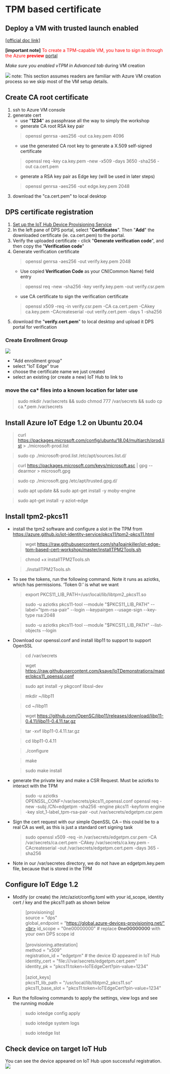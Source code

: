 # TPM based certificate
## Deploy a VM with trusted launch enabled
[[official doc link]](https://docs.microsoft.com/en-us/azure/virtual-machines/trusted-launch-portal)

**[important note]** <span style="color:red">To create a TPM-capable VM, you have to sign in through the Azure **preview** [portal](https://aka.ms/TL_preview)</span>

*Make sure you enabled vTPM in Advanced tab* during VM creation

![](https://i.imgur.com/NY6oxzC.png)
note: This section assumes readers are familiar with Azure VM creation process so we skip most of the VM setup details.

## Create CA root certificate
1. ssh to Azure VM console
1. generate cert
    * use "**1234**" as passphrase all the way to simply the workshop
    * generate CA root RSA key pair
    > openssl genrsa -aes256 -out ca.key.pem 4096
    * use the generated CA root key to generate a X.509 self-signed certificate
    > openssl req -key ca.key.pem -new -x509 -days 3650 -sha256 -out ca.cert.pem
    * generate a RSA key pair as Edge key (will be used in later steps)
    > openssl genrsa -aes256 -out edge.key.pem 2048
1. download the "ca.cert.pem" to local desktop

## DPS certificate registration
1. [Set up the IoT Hub Device Provisioning Service](https://docs.microsoft.com/en-us/azure/iot-dps/quick-setup-auto-provision)
2. In the left pane of DPS portal, select "**Certificates**". Then "**Add**" the downloaded certificate (ie. ca.cert.pem) to the portal.
1. Verify the uploaded certificate - click "**Generate verification code**", and then copy the "**Verification code**"
1. Generate verification certificate
    > openssl genrsa -aes256 -out verify.key.pem 2048
    * Use copied **Verification Code** as your CN(Common Name) field entry
    > openssl req -new -sha256 -key verify.key.pem -out verify.csr.pem
    * use CA certificate to sign the verification certificate
    > openssl x509 -req -in verify.csr.pem -CA ca.cert.pem -CAkey ca.key.pem -CAcreateserial -out verify.cert.pem -days 1 -sha256
1. download the "**verify.cert.pem**" to local desktop and upload it DPS portal for verification

### Create Enrollment Group
![](https://i.imgur.com/a1FxWBV.png)
- "Add enrollment group"
- select "IoT Edge" true
- choose the certificate name we just created
- select an existing (or create a new) IoT Hub to link to

### move the ca* files into a known location for later use
> sudo mkdir /var/secrets && sudo chmod 777 /var/secrets && sudo cp ca.*.pem /var/secrets

## Install Azure IoT Edge 1.2 on Ubuntu 20.04
> curl https://packages.microsoft.com/config/ubuntu/18.04/multiarch/prod.list > ./microsoft-prod.list

> sudo cp ./microsoft-prod.list /etc/apt/sources.list.d/

> curl https://packages.microsoft.com/keys/microsoft.asc | gpg --dearmor > microsoft.gpg

> sudo cp ./microsoft.gpg /etc/apt/trusted.gpg.d/

> sudo apt update && sudo apt-get install -y moby-engine

> sudo apt-get install -y aziot-edge

## Install tpm2-pkcs11
- install the tpm2 software and configure a slot in the TPM from https://azure.github.io/iot-identity-service/pkcs11/tpm2-pkcs11.html
    > wget https://raw.githubusercontent.com/sha1painkiller/iot-edge-tpm-based-cert-workshop/master/installTPM2Tools.sh

    > chmod +x installTPM2Tools.sh 

    > ./installTPM2Tools.sh

- To see the tokens, run the following command.  Note it runs as aziotks, which has permissions.  ‘Token 0:’ is what we want
    > export PKCS11_LIB_PATH=/usr/local/lib/libtpm2_pkcs11.so

    > sudo -u aziotks pkcs11-tool --module "\$PKCS11_LIB_PATH" --label="tpm-rsa-pair" --login --keypairgen --usage-sign --key-type rsa:2048

    > sudo -u aziotks pkcs11-tool --module "\$PKCS11_LIB_PATH" --list-objects --login

- Download our openssl.conf and install libp11 to support to support OpenSSL 
    > cd /var/secrets

    > wget https://raw.githubusercontent.com/ksaye/IoTDemonstrations/master/pkcs11_openssl.conf

    > sudo apt install -y pkgconf libssl-dev

    > mkdir ~/libp11 

    > cd ~/libp11

    > wget https://github.com/OpenSC/libp11/releases/download/libp11-0.4.11/libp11-0.4.11.tar.gz

    > tar -xvf libp11-0.4.11.tar.gz

    > cd libp11-0.4.11

    > ./configure

    > make

    > sudo make install

- generate the private key and make a CSR Request.  Must be aziotks to interact with the TPM
    > sudo -u aziotks OPENSSL_CONF=/var/secrets/pkcs11_openssl.conf openssl req -new -subj /CN=edgetpm -sha256 -engine pkcs11 -keyform engine -key slot_1-label_tpm-rsa-pair -out /var/secrets/edgetpm.csr.pem

- Sign the cert request with our simple OpenSSL CA – this could be to a real CA as well, as this is just a standard cert signing task
    > sudo openssl x509 -req -in /var/secrets/edgetpm.csr.pem -CA /var/secrets/ca.cert.pem -CAkey /var/secrets/ca.key.pem -CAcreateserial -out /var/secrets/edgetpm.cert.pem -days 365 -sha256

- Note in our /var/secretes directory, we do not have an edgetpm.key.pem file, because that is stored in the TPM

## Configure IoT Edge 1.2
- Modify (or create) the /etc/aziot/config.toml with your id_scope, identity cert / key and the pkcs11 path as shown below
    > [provisioning] <br>
source = "dps"<br>
global_endpoint = "https://global.azure-devices-provisioning.net/"<br>
id_scope = "0ne00000000"	# replace **0ne00000000** with your own DPS scope id <br><br>
    > [provisioning.attestation] <br>
method = "x509"<br>
registration_id = "edgetpm" # the device ID appeared in IoT Hub<br>
identity_cert = "file:///var/secrets/edgetpm.cert.pem"<br>
identity_pk = "pkcs11:token=IoTEdgeCert?pin-value=1234" <br><br>
    > [aziot_keys] <br>
pkcs11_lib_path = "/usr/local/lib/libtpm2_pkcs11.so"<br>
pkcs11_base_slot = "pkcs11:token=IoTEdgeCert?pin-value=1234"<br>


- Run the following commands to apply the settings, view logs and see the running module
    > sudo iotedge config apply

    > sudo iotedge system logs

    > sudo iotedge list 

## Check device on target IoT Hub
You can see the device appeared on IoT Hub upon successful registration.
![](https://i.imgur.com/HSKSnM4.png)

